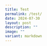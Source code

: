 ```yaml
---
title: Test
permalink: /test/
date: 2024-07-30
layout: post
description: ""
image: ""
variant: markdown
---
```

